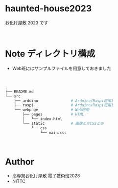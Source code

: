 # haunted-house2023
お化け屋敷 2023 です

<br>



# Note ディレクトリ構成

- Web班にはサンプルファイルを用意しておきました

<br>

```bash
.
├── README.md
└── src
    ├── arduino               # Arduino/Raspi班用1
    ├── raspi                 # Arduino/Raspi班用1
    └── webpage               # Web班用
        ├── pages             # HTML
        │   └── index.html
        └── static            # 画像とかCSSとか
            └── css
                └── main.css

```

<br>

# Author


* 高専祭お化け屋敷 電子技術班2023
* NITTC
